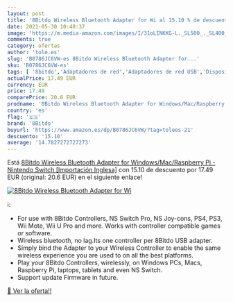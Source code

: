 ```yaml
---
layout: post
title: '8Bitdo Wireless Bluetooth Adapter for Wi al 15.10 % de descuento'
date: 2021-05-30 10:40:37
image: 'https://m.media-amazon.com/images/I/31oLINKKG-L._SL500_._SL400_.jpg'
comments: true
category: ofertas
author: 'tole.es'
slug: 'B0786JC6VW-es 8Bitdo Wireless Bluetooth Adapter for...'
sku: 'B0786JC6VW-es'
tags: [ '8bitdo','Adaptadores de red','Adaptadores de red USB','Dispositivos de red','Informática','nintendo', ]
actualPrice: 17.49 EUR
currency: EUR
price: 17.49
comparePrice: 20.6 EUR
prodname: '8Bitdo Wireless Bluetooth Adapter for Windows/Mac/Raspberry Pi - Nintendo Switch [Importación Inglesa]'
country: 'es'
flag: '🇪🇸'
brand: '8Bitdo'
buyurl: 'https://www.amazon.es/dp/B0786JC6VW/?tag=tolees-21'
descuento: '15.10'
average: '14.7827272727273'
---
```


Está [8Bitdo Wireless Bluetooth Adapter for Windows/Mac/Raspberry Pi - Nintendo Switch [Importación Inglesa]](https://www.amazon.es/dp/B0786JC6VW/?tag=tolees-21) con 15.10 de descuento por 17.49 EUR (original: 20.6 EUR) en el siguiente enlace!

[![8Bitdo Wireless Bluetooth Adapter for Wi](https://m.media-amazon.com/images/I/31oLINKKG-L._SL500_._SL400_.jpg)](https://www.amazon.es/dp/B0786JC6VW/?tag=tolees-21)

ℹ️:

- For use with 8Bitdo Controllers, NS Switch Pro, NS Joy-cons, PS4, PS3, Wii Mote, Wii U Pro and more. Works with controller compatible games or software.
- Wireless bluetooth, no lag.Its one controller per 8Bitdo USB adapter.
- Simply bind the Adapter to your Wireless Controller to enable the same wireless experience you are used to on all the best platforms.
- Play your 8Bitdo Controllers, wirelessly, on Windows PCs, Macs, Raspberry Pi, laptops, tablets and even NS Switch.
- Support update Firmware in future.

[🛒 Ver la oferta!!](https://www.amazon.es/dp/B0786JC6VW/?tag=tolees-21)
